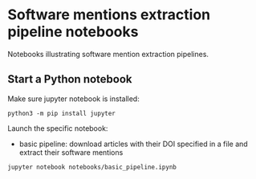 # Software mentions extraction pipeline notebooks

Notebooks illustrating software mention extraction pipelines.

<!---
## Install required packages

First setup first a virtual environment to avoid falling into one of these gloomy python dependency marshlands:

```console
virtualenv --system-site-packages -p python3.8 env
source env/bin/activate
```

Install the dependencies:

```console
python3 -m pip install -r requirements.txt
```

Finally install the project in editable state

```console
python3 -m pip install -e .
```
-->

## Start a Python notebook

Make sure jupyter notebook is installed:

```console
python3 -m pip install jupyter
```

Launch the specific notebook:

* basic pipeline: download articles with their DOI specified in a file and extract their software mentions

```console
jupyter notebook notebooks/basic_pipeline.ipynb
```

